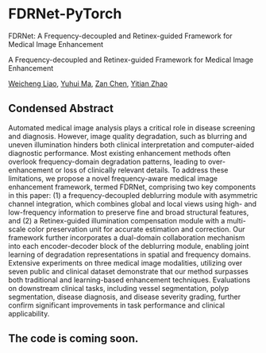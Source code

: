 <span id="jump1"></span>
# FDRNet-PyTorch
FDRNet: A Frequency-decoupled and Retinex-guided Framework for Medical Image Enhancement

A Frequency-decoupled and Retinex-guided Framework for Medical Image Enhancement<br>

[Weicheng Liao](#jump1),  [Yuhui Ma](#jump1),  [Zan Chen](#jump1),  [Yitian Zhao](#jump1)<br> 

## Condensed Abstract

Automated medical image analysis plays a critical role in disease screening and diagnosis. However, image quality degradation, such as blurring and uneven illumination hinders both clinical interpretation and computer-aided diagnostic performance. Most existing enhancement methods often overlook frequency-domain degradation patterns, leading to over-enhancement or loss of clinically relevant details. To address these limitations, we propose a novel frequency-aware medical image enhancement framework, termed FDRNet, comprising two key components in this paper: (1) a frequency-decoupled deblurring module with asymmetric channel integration, which combines global and local views using high- and low-frequency information to preserve fine and broad structural features, and (2) a Retinex-guided illumination compensation module with a multi-scale color preservation unit for accurate estimation and correction. Our framework further incorporates a dual-domain collaboration mechanism into each encoder-decoder block of the deblurring module, enabling joint learning of degradation representations in spatial and frequency domains. Extensive experiments on three medical image modalities, utilizing over seven public and clinical dataset demonstrate that our method surpasses both traditional and learning-based enhancement techniques. Evaluations on downstream clinical tasks, including vessel segmentation, polyp segmentation,  disease diagnosis, and disease severity grading, further confirm significant improvements in task performance and clinical applicability. 

## The code is coming soon. 
